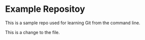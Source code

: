 # Example Repositoy
This is a sample repo used for learning Git from the command line.

This is a change to the file.